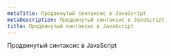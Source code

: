 ```yaml
---
metaTitle: Продвинутый синтаксис в JavaScript
metaDescription: Продвинутый синтаксис в JavaScript
title: Продвинутый синтаксис в JavaScript
---
```


Продвинутый синтаксис в JavaScript
